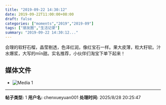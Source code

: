 ```yaml
---
title: "2019-09-22 14:30:12"
date: 2019-09-22T11:00:00+08:00
draft: false
categories: ["moments","2019","2019-09"]
tags: ["朋友圈","生活记录"]
summary: "2019-09-22 14:30:12..."
---
```


会理的软籽石榴，晶莹剔透，色泽红润，像红宝石一样。果大皮薄，粒大籽软。汁水爆浆，大写的mīn甜。实名推荐，小伙伴们淘宝下单下起来！

## 媒体文件

- ![Media 1](/Moments/photos/2019-09-22/201909221430120.jpg)

---

**帖子类型:** 1
**用户名:** chenxueyuan001
**处理时间:** 2025/8/28 20:25:47
